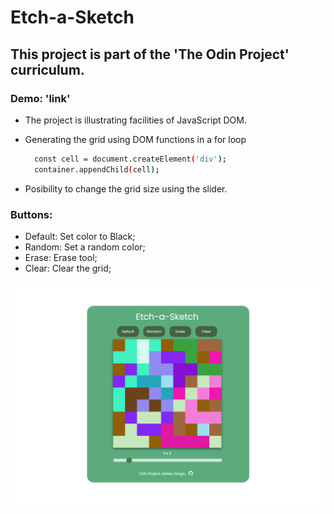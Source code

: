 # Etch-a-Sketch

## This project is part of the 'The Odin Project' curriculum.
### Demo: 'link'
- The project is illustrating facilities of JavaScript DOM.
- Generating the grid using DOM functions in a for loop

  ```sh
    const cell = document.createElement('div');
    container.appendChild(cell);
  ```
- Posibility to change the grid size using the slider.

### Buttons:
  - Default: Set color to Black;
  - Random: Set a random color;
  - Erase: Erase tool;
  - Clear: Clear the grid;

![preview img](preview.png)
